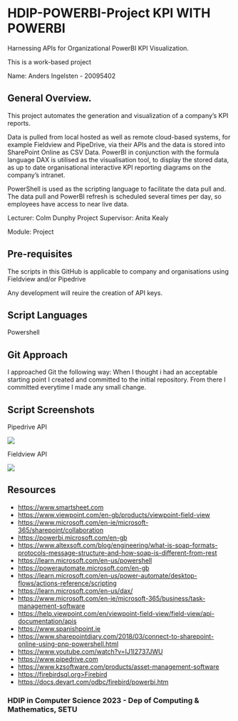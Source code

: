# HDIP-POWERBI-Project KPI WITH POWERBI

Harnessing APIs for Organizational PowerBI KPI Visualization. 

This is a work-based project

Name: Anders Ingelsten - 20095402

## General Overview.

This project automates the generation and visualization of a company’s KPI reports.  

Data is pulled from local hosted as well as remote cloud-based systems, for example Fieldview and PipeDrive, via their APIs and the data is stored into SharePoint Online as CSV Data. PowerBI in conjunction with the formula language DAX is utilised as the visualisation tool, to display the stored data, as up to date organisational interactive KPI reporting diagrams on the company’s intranet. 

PowerShell is used as the scripting language to facilitate the data pull and. The data pull and PowerBI refresh is scheduled several times per day, so employees have access to near live data.


Lecturer: Colm Dunphy
Project Supervisor: Anita Kealy

Module: Project

## Pre-requisites

The scripts in this GitHub is applicable to company and organisations using Fieldview and/or Pipedrive

Any development will reuire the creation of API keys.

## Script Languages

Powershell

## Git Approach

I approached Git the following way: When I thought i had an acceptable starting point I created and committed to the initial
repository. From there I committed everytime I made any small change. 

## Script Screenshots

Pipedrive API

![][view2]

Fieldview API

![][view1]

## Resources

* https://www.smartsheet.com
* https://www.viewpoint.com/en-gb/products/viewpoint-field-view
* https://www.microsoft.com/en-ie/microsoft-365/sharepoint/collaboration
* https://powerbi.microsoft.com/en-gb
* https://www.altexsoft.com/blog/engineering/what-is-soap-formats-protocols-message-structure-and-how-soap-is-different-from-rest
* https://learn.microsoft.com/en-us/powershell
* https://powerautomate.microsoft.com/en-gb
* https://learn.microsoft.com/en-us/power-automate/desktop-flows/actions-reference/scripting
* https://learn.microsoft.com/en-us/dax/
* https://www.microsoft.com/en-ie/microsoft-365/business/task-management-software
* https://help.viewpoint.com/en/viewpoint-field-view/field-view/api-documentation/apis
* https://www.spanishpoint.ie
* https://www.sharepointdiary.com/2018/03/connect-to-sharepoint-online-using-pnp-powershell.html
* https://www.youtube.com/watch?v=IJ1I2737JWU
* https://www.pipedrive.com
* https://www.kzsoftware.com/products/asset-management-software
* https://firebirdsql.org>Firebird
* https://docs.devart.com/odbc/firebird/powerbi.htm


### HDIP in Computer Science 2023 - Dep of Computing & Mathematics, SETU

[view1]: https://github.com/ingelsten/HDIP-POWERBI-Project/blob/master/Background%20Data/Fieldview.PNG
[view2]: https://github.com/ingelsten/HDIP-POWERBI-Project/blob/master/Background%20Data/PipeDrive.PNG
